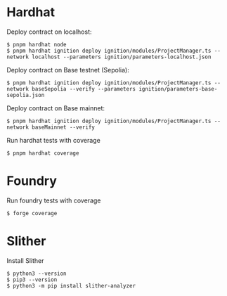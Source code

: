 # Hardhat

Deploy contract on localhost:
```
$ pnpm hardhat node
$ pnpm hardhat ignition deploy ignition/modules/ProjectManager.ts --network localhost --parameters ignition/parameters-localhost.json
```

Deploy contract on Base testnet (Sepolia):
```
$ pnpm hardhat ignition deploy ignition/modules/ProjectManager.ts --network baseSepolia --verify --parameters ignition/parameters-base-sepolia.json
```

Deploy contract on Base mainnet:
```
$ pnpm hardhat ignition deploy ignition/modules/ProjectManager.ts --network baseMainnet --verify
```

Run hardhat tests with coverage
```
$ pnpm hardhat coverage
```

# Foundry

Run foundry tests with coverage
```
$ forge coverage
```

# Slither

Install Slither
```
$ python3 --version
$ pip3 --version
$ python3 -m pip install slither-analyzer
```
